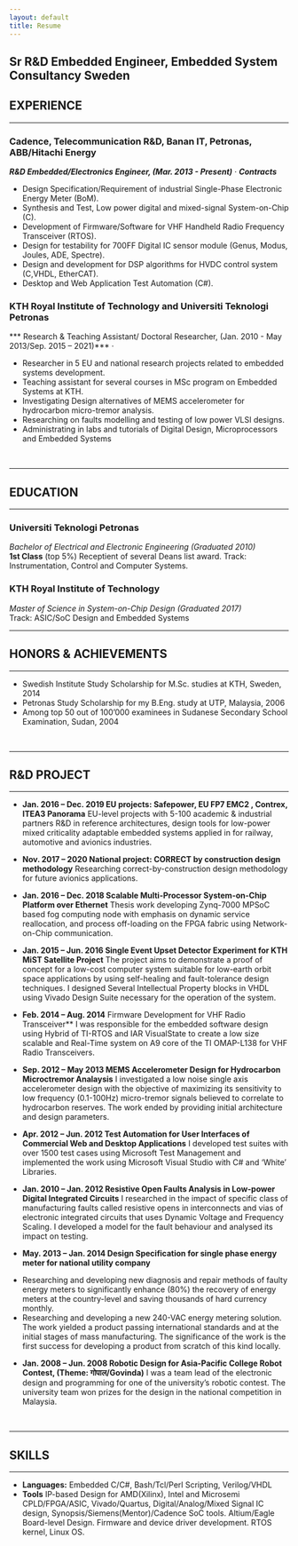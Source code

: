 ```yaml
---
layout: default
title: Resume
---
```

Sr R&D Embedded Engineer, Embedded System Consultancy Sweden
---
## EXPERIENCE
---

### Cadence, Telecommunication R&D, Banan IT, Petronas, ABB/Hitachi Energy


***R&D Embedded/Electronics Engineer, (Mar. 2013 - Present)*** &middot;	***Contracts***

* Design Specification/Requirement of industrial Single-Phase Electronic Energy Meter (BoM).
* Synthesis and Test, Low power digital and mixed-signal System-on-Chip (C).
* Development of Firmware/Software for VHF Handheld Radio Frequency Transceiver (RTOS).
* Design for testability for 700FF Digital IC sensor module (Genus, Modus, Joules, ADE, Spectre).
* Design and development for DSP algorithms for HVDC control system (C,VHDL, EtherCAT).
* Desktop and Web Application Test Automation (C#).

### KTH Royal Institute of Technology and Universiti Teknologi Petronas

*** Research & Teaching Assistant/ Doctoral Researcher, (Jan. 2010 - May 2013/Sep. 2015 – 2021)*** &middot;

* Researcher in 5 EU and national research projects related to embedded systems development.
* Teaching assistant for several courses in MSc program on Embedded Systems at KTH.
* Investigating Design alternatives of MEMS accelerometer for hydrocarbon micro-tremor analysis.
* Researching on faults modelling and testing of low power VLSI designs.
* Administrating in labs and tutorials of Digital Design, Microprocessors and Embedded Systems

<br />

---
## EDUCATION
---
### Universiti Teknologi Petronas  
*Bachelor of Electrical and Electronic Engineering (Graduated 2010)*  
**1st Class** (top 5%)
Receptient of several Deans list award.
Track: Instrumentation, Control and Computer Systems.

### KTH Royal Institute of Technology
*Master of Science in System-on-Chip Design (Graduated 2017)*  
Track: ASIC/SoC Design and Embedded Systems
<br />

---
## HONORS & ACHIEVEMENTS
---
* Swedish Institute Study Scholarship for M.Sc. studies at KTH, Sweden, 2014
* Petronas Study Scholarship for my B.Eng. study at UTP, Malaysia, 2006
* Among top 50 out of 100’000 examinees in Sudanese Secondary School Examination, Sudan, 2004

<br />

---
## R&D PROJECT
---

* **Jan. 2016 – Dec. 2019	EU projects: Safepower, EU FP7 EMC2 , Contrex, ITEA3 Panorama**
EU-level projects with 5-100 academic & industrial partners
R&D in reference architectures, design tools for low-power mixed criticality adaptable embedded systems applied in for railway, automotive and avionics industries.	
		
* **Nov. 2017 – 2020	National project: CORRECT by construction design methodology**
Researching correct-by-construction design methodology for future avionics applications.	
		
* **Jan. 2016 – Dec. 2018	Scalable Multi-Processor System-on-Chip Platform over Ethernet**
Thesis work developing Zynq-7000 MPSoC based fog computing node with emphasis on dynamic service reallocation, and process off-loading on the FPGA fabric using Network-on-Chip communication.

* **Jan. 2015 – Jun. 2016	Single Event Upset Detector Experiment for KTH MiST Satellite Project**
The project aims to demonstrate a proof of concept for a low-cost computer system suitable for low-earth orbit space applications by using self-healing and fault-tolerance design techniques. I designed Several Intellectual Property blocks in VHDL using Vivado Design Suite necessary for the operation of the system.


* **Feb. 2014 – Aug. 2014**	Firmware Development for VHF Radio Transceiver**
I was responsible for the embedded software design using Hybrid of TI-RTOS and IAR VisualState to create a low size scalable and Real-Time system on A9 core of the TI OMAP-L138 for VHF Radio Transceivers.

* **Sep. 2012 – May 2013	MEMS Accelerometer Design for Hydrocarbon Microctremor Analaysis**
I investigated a low noise single axis accelerometer design with the objective of maximizing its sensitivity to low frequency (0.1-100Hz) micro-tremor signals believed to correlate to hydrocarbon reserves. The work ended by providing initial architecture and design parameters.

* **Apr. 2012 – Jun. 2012	Test Automation for User Interfaces of Commercial Web and Desktop Applications**
I developed test suites with over 1500 test cases using Microsoft Test Management and implemented the work using Microsoft Visual Studio with C# and ‘White’ Libraries.

* **Jan. 2010 – Jan. 2012	Resistive Open Faults Analysis in Low-power Digital Integrated Circuits**
I researched in the impact of specific class of manufacturing faults called resistive opens in interconnects and vias of electronic integrated circuits that uses Dynamic Voltage and Frequency Scaling. I developed a model for the fault behaviour and analysed its impact on testing.

* **May. 2013 – Jan. 2014	Design Specification for single phase energy meter for national utility company**
- Researching and developing new diagnosis and repair methods of faulty energy meters to significantly enhance (80%) the recovery of energy meters at the country-level and saving thousands of hard currency monthly.
- Researching and developing a new 240-VAC energy metering solution. The work yielded a product passing international standards and at the initial stages of mass manufacturing. The significance of the work is the first success for developing a product from scratch of this kind locally.

* **Jan. 2008 – Jun. 2008	Robotic Design for Asia-Pacific College Robot Contest, (Theme: गोपाल/Govinda)**
I was a team lead of the electronic design and programming for one of the university’s robotic contest. The university team won prizes for the design in the national competition in Malaysia.

<br />
  
---
## SKILLS  
---
* **Languages:** Embedded C/C#, Bash/Tcl/Perl Scripting, Verilog/VHDL
* **Tools** IP-based Design for AMD(Xilinx), Intel and Microsemi CPLD/FPGA/ASIC, Vivado/Quartus, Digital/Analog/Mixed Signal IC design, Synopsis/Siemens(Mentor)/Cadence SoC tools. Altium/Eagle Board-level Design. Firmware and device driver development. RTOS kernel, Linux OS.

